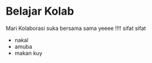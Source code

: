 # Belajar Kolab
Mari Kolaborasi suka bersama sama yeeee !!!!
sifat sifat
* nakal
* amuba
* makan kuy
